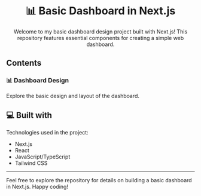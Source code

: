 <h1 align="center">📊 Basic Dashboard in Next.js</h1>

<p align="center">Welcome to my basic dashboard design project built with Next.js! This repository features essential components for creating a simple web dashboard.</p>

## Contents

### 📊 Dashboard Design

Explore the basic design and layout of the dashboard.

## 💻 Built with

Technologies used in the project:

- Next.js
- React
- JavaScript/TypeScript
- Tailwind CSS

---

Feel free to explore the repository for details on building a basic dashboard in Next.js. Happy coding!

